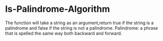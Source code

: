 # Is-Palindrome-Algorithm

The function will take a string as an argument,return true if the string is a palindrome and false if the string is not a palindrome. 
Palindrome: a phrase that is spelled the same way both backward and forward. 
